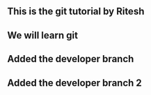 ## This is the git tutorial by Ritesh
## We will learn git
## Added the developer branch
## Added the developer branch 2
